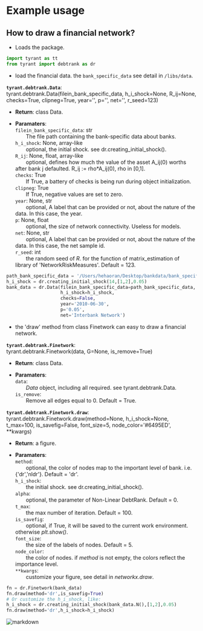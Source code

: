 <!-- markdownlint-disable MD033 MD026-->
# Example usage

## How to draw a financial network?

* Loads the package.

```python
import tyrant as tt
from tyrant import debtrank as dr
```

* load the financial data. the `bank_specific_data` see detail in `/libs/data`.  

**`tyrant.debtrank.Data`**:  
tyrant.debtrank.Data(filein_bank_specific_data, h_i_shock=None, R_ij=None, checks=True, clipneg=True, year='', p='', net='', r_seed=123)  

* **Return**: class Data.

* **Paramaters**:  
`filein_bank_specific_data`: str  
&emsp;&emsp;The file path containing the bank-specific data about banks.  
`h_i_shock`: None, array-like  
&emsp;&emsp;optional, the initial shock. see dr.creating_initial_shock().  
`R_ij`: None, float, array-like  
&emsp;&emsp;optional, defines how much the value of the asset A_ij(0) worths after bank j defaulted. R_ij := rho*A_ij(0), rho in [0,1].  
`checks`: True  
&emsp;&emsp;If True, a battery of checks is being run during object initialization.  
`clipneg`: True  
&emsp;&emsp;If True, negative values are set to zero.  
`year`: None, str  
&emsp;&emsp;optional, A label that can be provided or not, about the nature of the data. In this case, the year.  
`p`: None, float  
&emsp;&emsp;optional, the size of network connectivity. Useless for models.  
`net`: None, str  
&emsp;&emsp;optional, A label that can be provided or not, about the nature of the data. In this case, the net sample id.  
`r_seed`: int  
&emsp;&emsp;the random seed of *R*. for the function of matrix_estimation of library of 'NetworkRiskMeasures'. Default = 123.  

```python
path_bank_specific_data = '/Users/hehaoran/Desktop/bankdata/bank_specific_data(2010, 6, 30).csv'
h_i_shock = dr.creating_initial_shock(14,[1,2],0.05)
bank_data = dr.Data(filein_bank_specific_data=path_bank_specific_data,
                    h_i_shock=h_i_shock,
                    checks=False,
                    year='2010-06-30',
                    p='0.05',
                    net='Interbank Network')
```

* the 'draw' method from class Finetwork can easy to draw a financial network.

**`tyrant.debtrank.Finetwork`**:  
tyrant.debtrank.Finetwork(data, G=None, is_remove=True)

* **Return**: class Data.

* **Paramaters**:  
`data`:  
&emsp;&emsp;*Data* object, including all required. see tyrant.debtrank.Data.  
`is_remove`:  
&emsp;&emsp;Remove all edges equal to 0. Default = True.

**`tyrant.debtrank.Finetwork.draw`**:  
tyrant.debtrank.Finetwork.draw(method=None, h_i_shock=None, t_max=100, is_savefig=False, font_size=5, node_color='#6495ED', **kwargs)

* **Return**: a figure.

* **Paramaters**:  
`method`:  
&emsp;&emsp;optional, the color of nodes map to the important level of bank. i.e. {'dr','nldr'}. Default = 'dr'.  
`h_i_shock`:  
&emsp;&emsp;the initial shock. see dr.creating_initial_shock().  
`alpha`:  
&emsp;&emsp;optional, the parameter of Non-Linear DebtRank. Default = 0.  
`t_max`:  
&emsp;&emsp;the max number of iteration. Default = 100.  
`is_savefig`:  
&emsp;&emsp;optional, if True, it will be saved to the current work environment. otherwise *plt.show()*.  
`font_size`:  
&emsp;&emsp;the size of the labels of nodes. Default = 5.  
`node_color`:  
&emsp;&emsp;the color of nodes. if *method* is not empty, the colors reflect the importance level.  
`**kwargs`:  
&emsp;&emsp;customize your figure, see detail in *networkx.draw*.  
<!-- &emsp;&emsp;... -->

```python
fn = dr.Finetwork(bank_data)
fn.draw(method='dr',is_savefig=True)
# Or customize the h_i_shock, like:
h_i_shock = dr.creating_initial_shock(bank_data.N(),[1,2],0.05)
fn.draw(method='dr',h_i_shock=h_i_shock)
```

![markdown](https://raw.githubusercontent.com/hehaoran-ori/Tyrant/master/docs/InterbankNetwork20100630.png)
